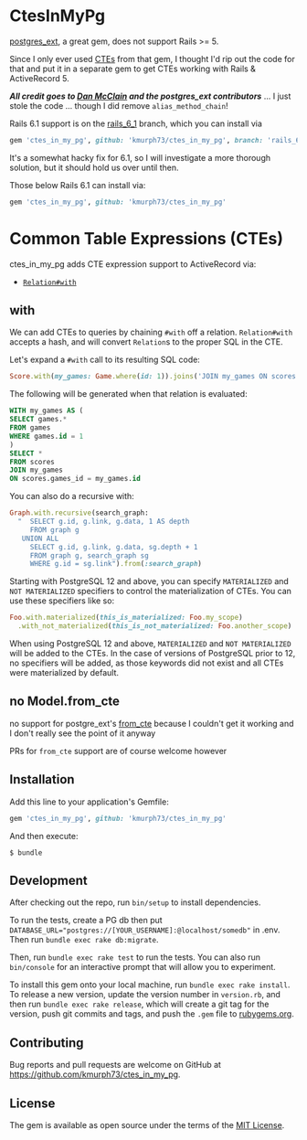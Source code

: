 # CtesInMyPg

[postgres_ext][1], a great gem, does not support Rails >= 5.

Since I only ever used [CTEs][2] from that gem, I thought I'd rip out the code for that and put it in a separate gem to get CTEs working with Rails & ActiveRecord 5.

***All credit goes to [Dan McClain][3] and the postgres_ext contributors*** ... I just stole the code ... though I did remove `alias_method_chain`!

Rails 6.1 support is on the [rails_6_1](https://github.com/kmurph73/ctes_in_my_pg/tree/rails_6_1) branch, which you can install via 
```ruby
gem 'ctes_in_my_pg', github: 'kmurph73/ctes_in_my_pg', branch: 'rails_6_1'
```

It's a somewhat hacky fix for 6.1, so I will investigate a more thorough solution, but it should hold us over until then.

Those below Rails 6.1 can install via:

```ruby
gem 'ctes_in_my_pg', github: 'kmurph73/ctes_in_my_pg'
```

[1]: https://github.com/DockYard/postgres_ext
[2]: https://www.postgresql.org/docs/current/static/queries-with.html
[3]: https://github.com/danmcclain

# Common Table Expressions (CTEs)

ctes_in_my_pg adds CTE expression support to ActiveRecord via:

  * [`Relation#with`](#with)

## with

We can add CTEs to queries by chaining `#with` off a relation.
`Relation#with` accepts a hash, and will convert `Relation`s to the
proper SQL in the CTE.

Let's expand a `#with` call to its resulting SQL code:

```ruby
Score.with(my_games: Game.where(id: 1)).joins('JOIN my_games ON scores.game_id = my_games.id')
```

The following will be generated when that relation is evaluated:

```SQL
WITH my_games AS (
SELECT games.*
FROM games
WHERE games.id = 1
)
SELECT *
FROM scores
JOIN my_games
ON scores.games_id = my_games.id
```

You can also do a recursive with:

```ruby
Graph.with.recursive(search_graph:
  "  SELECT g.id, g.link, g.data, 1 AS depth
     FROM graph g
   UNION ALL
     SELECT g.id, g.link, g.data, sg.depth + 1
     FROM graph g, search_graph sg
     WHERE g.id = sg.link").from(:search_graph)
```

Starting with PostgreSQL 12 and above, you can specify `MATERIALIZED` and `NOT MATERIALIZED` specifiers to control the materialization of CTEs. You can use these specifiers like so:

```ruby
Foo.with.materialized(this_is_materialized: Foo.my_scope)
  .with_not_materialized(this_is_not_materialized: Foo.another_scope)
```

When using PostgreSQL 12 and above, `MATERIALIZED` and `NOT MATERIALIZED` will be added to the CTEs. In the case of versions of PostgreSQL prior to 12, no specifiers will be added, as those keywords did not exist and all CTEs were materialized by default.

## no Model.from_cte

no support for postgre_ext's [from_cte](https://github.com/DockYard/postgres_ext/blob/master/docs/querying.md#from_cte) because I couldn't get it working and I don't really see the point of it anyway

PRs for `from_cte` support are of course welcome however

## Installation

Add this line to your application's Gemfile:

```ruby
gem 'ctes_in_my_pg', github: 'kmurph73/ctes_in_my_pg'
```

And then execute:

    $ bundle

## Development

After checking out the repo, run `bin/setup` to install dependencies.

To run the tests, create a PG db then put `DATABASE_URL="postgres://[YOUR_USERNAME]:@localhost/somedb"` in .env.  Then run `bundle exec rake db:migrate`.

Then, run `bundle exec rake test` to run the tests. You can also run `bin/console` for an interactive prompt that will allow you to experiment.

To install this gem onto your local machine, run `bundle exec rake install`. To release a new version, update the version number in `version.rb`, and then run `bundle exec rake release`, which will create a git tag for the version, push git commits and tags, and push the `.gem` file to [rubygems.org](https://rubygems.org).

## Contributing

Bug reports and pull requests are welcome on GitHub at https://github.com/kmurph73/ctes_in_my_pg.

## License

The gem is available as open source under the terms of the [MIT License](http://opensource.org/licenses/MIT).

